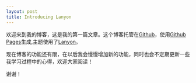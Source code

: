 ```yaml
---
layout: post
title: Introducing Lanyon
---
```


欢迎来到我的博客，这是我的第一篇文章。这个博客托管在[Github](https://github.com)，使用[Github Pages](https://pages.github.com)生成,主题使用了[Lanyon](http://lanyon.getpoole.com)。

现在博客的功能还有限，在以后我会慢慢增加新的功能，同时也会不定期更新一些我学习过程中的心得，欢迎大家阅读！

谢谢！
